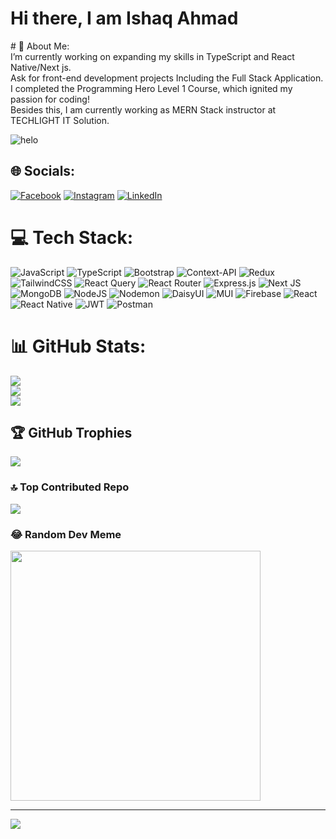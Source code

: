 <h1>Hi there, I am Ishaq Ahmad</h1>
# 💫 About Me:
<br> I’m currently working on expanding my skills in TypeScript and React Native/Next js.<br>Ask for front-end development projects Including the Full Stack Application.<br>I completed the Programming Hero Level 1 Course, which ignited my passion for coding! <br>Besides this, I am currently working as MERN Stack instructor at TECHLIGHT IT Solution. <br>

![helo ](https://scontent.fdac175-1.fna.fbcdn.net/v/t39.30808-6/450200700_2331290000552442_2567793074451798000_n.jpg?_nc_cat=108&ccb=1-7&_nc_sid=127cfc&_nc_ohc=wWJ76WHjwSkQ7kNvgHsP19Z&_nc_ht=scontent.fdac175-1.fna&oh=00_AYDFwB_VLAD2iBaVzLCIQ6r6lCXrGx2WFNGmhXnrVMMwTQ&oe=6691E52F)




###
## 🌐 Socials:
[![Facebook](https://img.shields.io/badge/Facebook-%231877F2.svg?logo=Facebook&logoColor=white)](https://facebook.com/ishaqmoonira) [![Instagram](https://img.shields.io/badge/Instagram-%23E4405F.svg?logo=Instagram&logoColor=white)](https://instagram.com/its_me_ahmad_ishaq) [![LinkedIn](https://img.shields.io/badge/LinkedIn-%230077B5.svg?logo=linkedin&logoColor=white)](https://linkedin.com/in/md-ahmad-58ba091a9/) 

# 💻 Tech Stack:
![JavaScript](https://img.shields.io/badge/javascript-%23323330.svg?style=for-the-badge&logo=javascript&logoColor=%23F7DF1E) ![TypeScript](https://img.shields.io/badge/typescript-%23007ACC.svg?style=for-the-badge&logo=typescript&logoColor=white) ![Bootstrap](https://img.shields.io/badge/bootstrap-%238511FA.svg?style=for-the-badge&logo=bootstrap&logoColor=white) ![Context-API](https://img.shields.io/badge/Context--Api-000000?style=for-the-badge&logo=react) ![Redux](https://img.shields.io/badge/redux-%23593d88.svg?style=for-the-badge&logo=redux&logoColor=white) ![TailwindCSS](https://img.shields.io/badge/tailwindcss-%2338B2AC.svg?style=for-the-badge&logo=tailwind-css&logoColor=white) ![React Query](https://img.shields.io/badge/-React%20Query-FF4154?style=for-the-badge&logo=react%20query&logoColor=white) ![React Router](https://img.shields.io/badge/React_Router-CA4245?style=for-the-badge&logo=react-router&logoColor=white) ![Express.js](https://img.shields.io/badge/express.js-%23404d59.svg?style=for-the-badge&logo=express&logoColor=%2361DAFB) ![Next JS](https://img.shields.io/badge/Next-black?style=for-the-badge&logo=next.js&logoColor=white) ![MongoDB](https://img.shields.io/badge/MongoDB-%234ea94b.svg?style=for-the-badge&logo=mongodb&logoColor=white) ![NodeJS](https://img.shields.io/badge/node.js-6DA55F?style=for-the-badge&logo=node.js&logoColor=white) ![Nodemon](https://img.shields.io/badge/NODEMON-%23323330.svg?style=for-the-badge&logo=nodemon&logoColor=%BBDEAD) ![DaisyUI](https://img.shields.io/badge/daisyui-5A0EF8?style=for-the-badge&logo=daisyui&logoColor=white) ![MUI](https://img.shields.io/badge/MUI-%230081CB.svg?style=for-the-badge&logo=mui&logoColor=white) ![Firebase](https://img.shields.io/badge/firebase-%23039BE5.svg?style=for-the-badge&logo=firebase) ![React](https://img.shields.io/badge/react-%2320232a.svg?style=for-the-badge&logo=react&logoColor=%2361DAFB) ![React Native](https://img.shields.io/badge/react_native-%2320232a.svg?style=for-the-badge&logo=react&logoColor=%2361DAFB) ![JWT](https://img.shields.io/badge/JWT-black?style=for-the-badge&logo=JSON%20web%20tokens) ![Postman](https://img.shields.io/badge/Postman-FF6C37?style=for-the-badge&logo=postman&logoColor=white)
# 📊 GitHub Stats:
![](https://github-readme-stats.vercel.app/api?username=iahmadarish&theme=dark&hide_border=false&include_all_commits=false&count_private=true)<br/>
![](https://github-readme-streak-stats.herokuapp.com/?user=iahmadarish&theme=dark&hide_border=false)<br/>
![](https://github-readme-stats.vercel.app/api/top-langs/?username=iahmadarish&theme=dark&hide_border=false&include_all_commits=false&count_private=true&layout=compact)

## 🏆 GitHub Trophies
![](https://github-profile-trophy.vercel.app/?username=iahmadarish&theme=radical&no-frame=false&no-bg=true&margin-w=4)

### 🔝 Top Contributed Repo
![](https://github-contributor-stats.vercel.app/api?username=iahmadarish&limit=5&theme=dark&combine_all_yearly_contributions=true)

### 😂 Random Dev Meme
<img src='https://memer-new.vercel.app/' style="height: 400px;"/>

---
[![](https://visitcount.itsvg.in/api?id=iahmadarish&icon=0&color=0)](https://visitcount.itsvg.in)

<!-- Proudly created with GPRM ( https://gprm.itsvg.in ) -->

